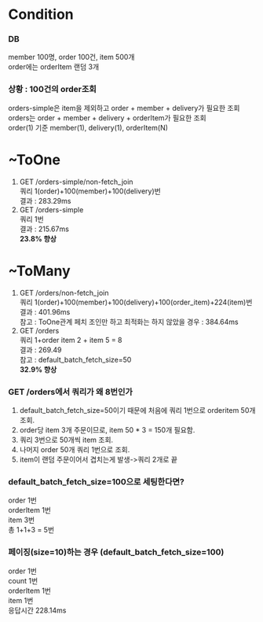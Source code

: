 # Condition
### DB
member 100명, order 100건, item 500개  
order에는 orderItem 랜덤 3개
### 상황 : 100건의 order조회
orders-simple은 item을 제외하고 order + member + delivery가 필요한 조회  
orders는 order + member + delivery + orderItem가 필요한 조회  
order(1) 기준 member(1), delivery(1), orderItem(N)
# ~ToOne
1. GET /orders-simple/non-fetch_join  
   쿼리 1(order)+100(member)+100(delivery)번  
   결과 : 283.29ms  
2. GET /orders-simple  
   쿼리 1번  
   결과 : 215.67ms  
   __23.8% 향상__  
# ~ToMany
1. GET /orders/non-fetch_join  
   쿼리 1(order)+100(member)+100(delivery)+100(order_item)+224(item)번  
   결과 : 401.96ms  
   참고 : ToOne관계 페치 조인만 하고 최적화는 하지 않았을 경우 : 384.64ms
2. GET /orders  
   쿼리 1+order item 2 + item 5 = 8  
   결과 : 269.49  
   참고 : default_batch_fetch_size=50  
   __32.9% 향상__

### GET /orders에서 쿼리가 왜 8번인가
1. default_batch_fetch_size=50이기 때문에 처음에 쿼리 1번으로 orderitem 50개 조회.
2. order당 item 3개 주문이므로, item 50 * 3 = 150개 필요함.
3. 쿼리 3번으로 50개씩 item 조회.
4. 나머지 order 50개 쿼리 1번으로 조회.
5. item이 랜덤 주문이어서 겹치는게 발생->쿼리 2개로 끝

### default_batch_fetch_size=100으로 세팅한다면?  
order 1번  
orderItem 1번  
item 3번  
총 1+1+3 = 5번

### 페이징(size=10)하는 경우 (default_batch_fetch_size=100)  
order 1번  
count 1번  
orderItem 1번  
item 1번  
응답시간 228.14ms